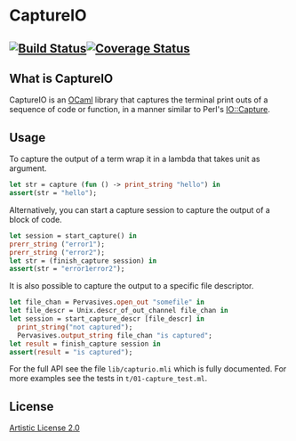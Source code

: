 
CaptureIO
==========================================
[![Build Status](https://travis-ci.org/sylvarant/captureio.svg)](https://travis-ci.org/sylvarant/captureio)[![Coverage Status](https://coveralls.io/repos/sylvarant/captureio/badge.svg?branch=master&service=github)](https://coveralls.io/github/sylvarant/captureio?branch=master)
---------------------------------------------------------------------------

What is CaptureIO
----------------------

CaptureIO is an [OCaml](http://www.ocaml.org) library 
that captures the terminal print outs of a sequence of code or function,
in a manner similar to Perl's [IO::Capture](http://search.cpan.org/~reynolds/IO-Capture-0.05/lib/IO/Capture.pm).

Usage
-----

To capture the output of a term wrap it in a lambda that takes unit as argument.

```ocaml
let str = capture (fun () -> print_string "hello") in
assert(str = "hello");
```

Alternatively, you can start a capture session to capture the output of a block of code. 

```ocaml
let session = start_capture() in
prerr_string ("error1");
prerr_string ("error2");
let str = (finish_capture session) in
assert(str = "error1error2");
```
It is also possible to capture the output to a specific file descriptor.

```ocaml
let file_chan = Pervasives.open_out "somefile" in
let file_descr = Unix.descr_of_out_channel file_chan in
let session = start_capture_descr [file_descr] in
  print_string("not captured");
  Pervasives.output_string file_chan "is captured";
let result = finish_capture session in
assert(result = "is captured"); 
```

For the full API see the file `lib/capturio.mli` which is fully documented.
For more examples see the tests in `t/01-capture_test.ml`.

## License

[Artistic License 2.0](http://www.perlfoundation.org/artistic_license_2_0)
